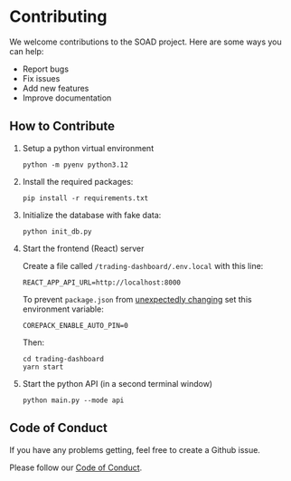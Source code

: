 # Contributing

We welcome contributions to the SOAD project. Here are some ways you can help:

- Report bugs
- Fix issues
- Add new features
- Improve documentation

## How to Contribute

1. Setup a python virtual environment

    ```
    python -m pyenv python3.12
    ```

2. Install the required packages:

    ```
    pip install -r requirements.txt
    ```

3. Initialize the database with fake data:

    ```
    python init_db.py
    ```

4. Start the frontend (React) server

    Create a file called `/trading-dashboard/.env.local` with this line:
    ```
    REACT_APP_API_URL=http://localhost:8000
    ```

    To prevent `package.json` from [unexpectedly changing](https://github.com/nodejs/corepack/issues/485) set this environment variable:
    ```
    COREPACK_ENABLE_AUTO_PIN=0
    ```

    Then:

    ```
    cd trading-dashboard
    yarn start
    ```

5. Start the python API (in a second terminal window)

    ```
    python main.py --mode api
    ```

## Code of Conduct

If you have any problems getting, feel free to create a Github issue.

Please follow our [Code of Conduct](https://github.com/r0fls/soad/blob/main/CODE_OF_CONDUCT.md).
